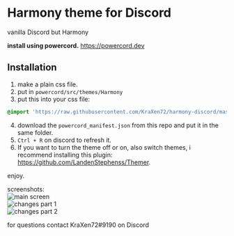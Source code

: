# Harmony theme for Discord

vanilla Discord but Harmony
  
**install using powercord.** https://powercord.dev
## Installation
1. make a plain css file.  
2. put in ``powercord/src/themes/Harmony``
3. put this into your css file:  
```css 
@import 'https://raw.githubusercontent.com/KraXen72/harmony-discord/master/main.css'; 
```   
4. download the ``powercord_manifest.json`` from this repo and put it in the same folder.  
5. ``Ctrl + R`` on discord to refresh it.
6. If you want to turn the theme off or on, also switch themes, i recommend installing this plugin: https://github.com/LandenStephenss/Themer.  
  
enjoy.  
  
screenshots:   
![main screen](https://cdn.discordapp.com/attachments/538734863977676803/702845041558814730/main_screen.png)  
![changes part 1](https://cdn.discordapp.com/attachments/538734863977676803/702845044129792090/changes.png)  
![changes part 2](https://cdn.discordapp.com/attachments/538734863977676803/702845046986375208/changes2.png)  
  
for questions contact KraXen72#9190 on Discord    
